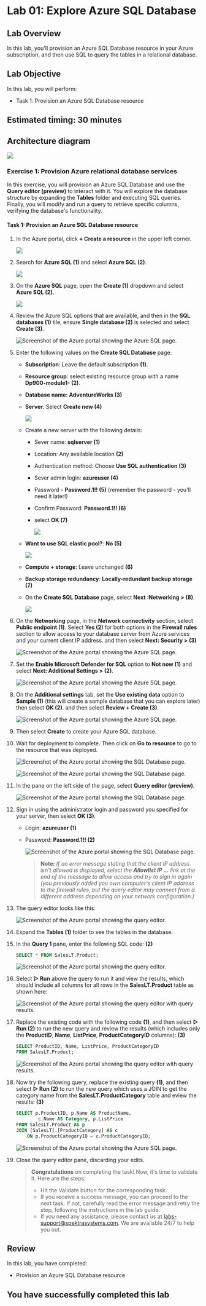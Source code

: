 # Lab 01: Explore Azure SQL Database

## Lab Overview

In this lab, you'll provision an Azure SQL Database resource in your Azure subscription, and then use SQL to query the tables in a relational database. 

## Lab Objective

In this lab, you will perform:

+ Task 1: Provision an Azure SQL Database resource

## Estimated timing: 30 minutes

## Architecture diagram

![](images/sc900module1.png)

### Exercise 1: Provision Azure relational database services

In this exercise, you will provision an Azure SQL Database and use the **Query editor (preview)** to interact with it. You will explore the database structure by expanding the **Tables** folder and executing SQL queries. Finally, you will modify and run a query to retrieve specific columns, verifying the database's functionality.

#### Task 1: Provision an Azure SQL Database resource

1. In the Azure portal, click **+ Create a resource** in the upper left corner.

   ![](images/dp1.png)

1. Search for **Azure SQL (1)** and select **Azure SQL (2)**.

   ![](images/dp2.png)

1. On the **Azure SQL** page, open the **Create (1)** dropdown and select **Azure SQL (2)**.

   ![](images/dp3.png)
    
1. Review the Azure SQL options that are available, and then in the  **SQL databases (1)**  tile, ensure  **Single database (2)** is selected and select  **Create (3)**.
    
    ![Screenshot of the Azure portal showing the Azure SQL page.](images/dp-4.png)
    
1. Enter the following values on the  **Create SQL Database**  page:
    
    - **Subscription**: Leave the default subscription **(1)**.
    - **Resource group**: select existing resource group with a name **Dp900-module1-<inject key="DeploymentID" enableCopy="false"/> (2)**.
    - **Database name**:  **AdventureWorks (3)**
    - **Server**: Select  **Create new (4)** 

      ![](images/dp5.png)    
    
    - Create a new server with the following details:
    
        - Sever name: **sqlserver<inject key="DeploymentID" enableCopy="false"/> (1)** 
        - Location: Any available location **(2)**
        - Authentication method: Choose **Use SQL authentication (3)**
        - Sever admin login: **azureuser (4)** 
        - Password - **Password.1!! (5)** (remember the password - you'll need it later!)
        - Confirm Password: **Password.1!! (6)**
        - select **OK (7)**

          ![](images/dp6.png)

    - **Want to use SQL elastic pool?**:  **No (5)**

      ![](images/dp-7.png)

    - **Compute + storage**: Leave unchanged **(6)**
    - **Backup storage redundancy**:  **Locally-redundant backup storage (7)**
    - On the  **Create SQL Database**  page, select  **Next :Networking > (8)**.

      ![](images/dp8.png)

1. On the **Networking**  page, in the  **Network connectivity**  section, select  **Public endpoint (1)**. Select  **Yes (2)**  for both options in the  **Firewall rules**  section to allow access to your database server from Azure services and your current client IP address. and then select  **Next: Security > (3)**  

    ![Screenshot of the Azure portal showing the Azure SQL page.](images/dp9.png)

1. Set the  **Enable Microsoft Defender for SQL**  option to  **Not now (1)** and select  **Next: Additional Settings > (2)**.  

    ![Screenshot of the Azure portal showing the Azure SQL page.](images/dp10.png)

1. On the **Additional settings**  tab, set the  **Use existing data**  option to  **Sample (1)**  (this will create a sample database that you can explore later) then select **OK (2)**. and then select  **Review + Create (3)**.

    ![Screenshot of the Azure portal showing the Azure SQL page.](images/dp11.png)

1. Then select  **Create**  to create your Azure SQL database.
    
1. Wait for deployment to complete. Then click on **Go to resource** to go to the resource that was deployed. 
    
    ![Screenshot of the Azure portal showing the SQL Database page.](images/dp12.png)

    ![Screenshot of the Azure portal showing the SQL Database page.](images/dp13.png)    
     
1. In the pane on the left side of the page, select  **Query editor (preview)**.

    ![Screenshot of the Azure portal showing the SQL Database page.](images/dp14.png)

1. Sign in using the administrator login and password you specified for your server, then select **OK (3)**.

    - Login: **azureuser (1)**
    - Password: **Password.1!! (2)**  

      ![Screenshot of the Azure portal showing the SQL Database page.](images/dp15.png)    
    
       >**Note:** _If an error message stating that the client IP address isn't allowed is displayed, select the  **Allowlist IP ...**  link at the end of the message to allow access and try to sign in again (you previously added you own computer's client IP address to the firewall rules, but the query editor may connect from a different address depending on your network configuration.)_
    
1. The query editor looks like this:
    
   ![Screenshot of the Azure portal showing the query editor.](images//query-editor.png)
    
1. Expand the  **Tables (1)**  folder to see the tables in the database.
    
1. In the  **Query 1**  pane, enter the following SQL code: **(2)**

    ```sql
    SELECT * FROM SalesLT.Product;
    ```

   ![Screenshot of the Azure portal showing the query editor.](images/dp16.png)    
    
1. Select  **▷ Run**  above the query to run it and view the results, which should include all columns for all rows in the  **SalesLT.Product**  table as shown here:
    
     ![Screenshot of the Azure portal showing the query editor with query results.](images/dp17.png)
     
1. Replace the existing code with the following code **(1)**, and then select **&#9655; Run (2)** to run the new query and review the results (which includes only the **ProductID**, **Name**, **ListPrice**, **ProductCategoryID** columns): **(3)**

    ```sql
    SELECT ProductID, Name, ListPrice, ProductCategoryID
    FROM SalesLT.Product;
    ```

     ![Screenshot of the Azure portal showing the query editor with query results.](images/dp18.png)    

1. Now try the following query, replace the existing query **(1)**, and then select **&#9655; Run (2)** to run the new query which uses a JOIN to get the category name from the **SalesLT.ProductCategory** table and eview the results: **(3)**

    ```sql
    SELECT p.ProductID, p.Name AS ProductName,
            c.Name AS Category, p.ListPrice
    FROM SalesLT.Product AS p
    JOIN [SalesLT].[ProductCategory] AS c
        ON p.ProductCategoryID = c.ProductCategoryID;
    ```

    ![Screenshot of the Azure portal showing the Azure SQL page.](images/dp-19.png)

1. Close the query editor pane, discarding your edits.
  
    > **Congratulations** on completing the task! Now, it's time to validate it. Here are the steps:
    > - Hit the Validate button for the corresponding task.
    > - If you receive a success message, you can proceed to the next task. If not, carefully read the error message and retry the step, following the instructions in the lab guide.
    > - If you need any assistance, please contact us at labs-support@spektrasystems.com. We are available 24/7 to help you out.

    <validation step="7f10f2bd-f82a-4e4f-8fae-b31a8c7902df" />

## Review
In this lab, you have completed:
- Provision an Azure SQL Database resource
  
## You have successfully completed this lab
